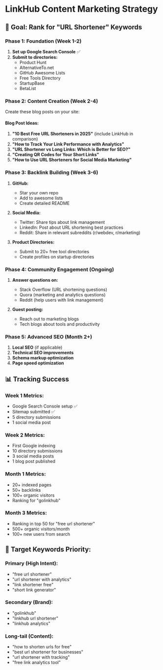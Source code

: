 # LinkHub Content Marketing Strategy

## 🎯 Goal: Rank for "URL Shortener" Keywords

### Phase 1: Foundation (Week 1-2)
1. **Set up Google Search Console** ✅
2. **Submit to directories:**
   - Product Hunt
   - AlternativeTo.net
   - GitHub Awesome Lists
   - Free Tools Directory
   - StartupBase
   - BetaList

### Phase 2: Content Creation (Week 2-4)
Create these blog posts on your site:

#### Blog Post Ideas:
1. **"10 Best Free URL Shorteners in 2025"** (include LinkHub in comparison)
2. **"How to Track Your Link Performance with Analytics"**
3. **"URL Shortener vs Long Links: Which is Better for SEO?"**
4. **"Creating QR Codes for Your Short Links"**
5. **"How to Use URL Shorteners for Social Media Marketing"**

### Phase 3: Backlink Building (Week 3-6)
1. **GitHub:**
   - Star your own repo
   - Add to awesome lists
   - Create detailed README

2. **Social Media:**
   - Twitter: Share tips about link management
   - LinkedIn: Post about URL shortening best practices
   - Reddit: Share in relevant subreddits (r/webdev, r/marketing)

3. **Product Directories:**
   - Submit to 20+ free tool directories
   - Create profiles on startup directories

### Phase 4: Community Engagement (Ongoing)
1. **Answer questions on:**
   - Stack Overflow (URL shortening questions)
   - Quora (marketing and analytics questions)
   - Reddit (help users with link management)

2. **Guest posting:**
   - Reach out to marketing blogs
   - Tech blogs about tools and productivity

### Phase 5: Advanced SEO (Month 2+)
1. **Local SEO** (if applicable)
2. **Technical SEO improvements**
3. **Schema markup optimization**
4. **Page speed optimization**

## 📊 Tracking Success

### Week 1 Metrics:
- Google Search Console setup ✅
- Sitemap submitted ✅
- 5 directory submissions
- 1 social media post

### Week 2 Metrics:
- First Google indexing
- 10 directory submissions
- 3 social media posts
- 1 blog post published

### Month 1 Metrics:
- 20+ indexed pages
- 50+ backlinks
- 100+ organic visitors
- Ranking for "golinkhub"

### Month 3 Metrics:
- Ranking in top 50 for "free url shortener"
- 500+ organic visitors/month
- 100+ new users from search

## 🎯 Target Keywords Priority:

### Primary (High Intent):
- "free url shortener"
- "url shortener with analytics" 
- "link shortener free"
- "short link generator"

### Secondary (Brand):
- "golinkhub"
- "linkhub url shortener"
- "linkhub analytics"

### Long-tail (Content):
- "how to shorten urls for free"
- "best url shortener for businesses"
- "url shortener with tracking"
- "free link analytics tool"
